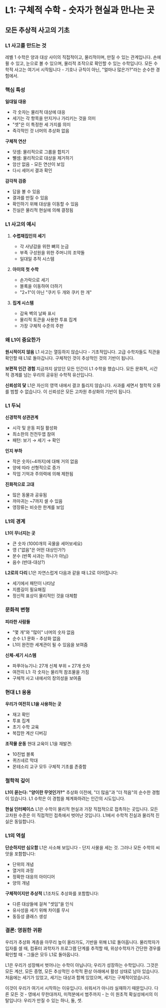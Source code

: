 # L1: 구체적 수학 - 숫자가 현실과 만나는 곳

## 모든 추상적 사고의 기초

### L1 사고를 만드는 것

레벨 1 수학은 양과 대상 사이의 직접적이고, 물리적이며, 만질 수 있는 관계입니다. 손에 쥘 수 있고, 눈으로 볼 수 있으며, 물리적 조작으로 확인할 수 있는 수학입니다. 모든 수학적 사고는 여기서 시작됩니다 - 기호나 규칙이 아닌, "얼마나 많은가?"라는 순수한 경험에서.

### 핵심 특성

**일대일 대응**
- 각 숫자는 물리적 대상에 대응
- 세기는 각 항목을 만지거나 가리키는 것을 의미
- "셋"은 이 특정한 세 가지를 의미
- 즉각적인 것 너머의 추상화 없음

**구체적 연산**
- 덧셈: 물리적으로 그룹을 합치기
- 뺄셈: 물리적으로 대상을 제거하기
- 암산 없음 - 모든 연산이 보임
- 다시 세어서 결과 확인

**감각적 검증**
- 답을 볼 수 있음
- 결과를 만질 수 있음
- 확인하기 위해 대상을 이동할 수 있음
- 진실은 물리적 현실에 의해 결정됨

### L1 사고의 예시

1. **수렵채집인의 세기**
   - 각 사냥감을 위한 뼈의 눈금
   - 부족 구성원을 위한 주머니의 조약돌
   - 일대일 추적 시스템

2. **아이의 첫 수학**
   - 손가락으로 세기
   - 블록을 이동하여 더하기
   - "2+1"이 아닌 "쿠키 두 개와 쿠키 한 개"

3. **집계 시스템**
   - 감옥 벽의 날짜 표시
   - 물리적 토큰을 사용한 투표 집계
   - 가장 구체적 수준의 주판

### 왜 L1이 중요한가

**원시적이지 않음**
L1 사고는 열등하지 않습니다 - 기초적입니다. 고급 수학자들도 직관을 확인할 때 L1로 돌아갑니다. 구체적인 것이 추상적인 것의 기반이 됩니다.

**보편적 인간 경험**
지금까지 살았던 모든 인간이 L1 수학을 했습니다. 모든 문화적, 시간적 경계를 넘는 우리의 공유된 수학적 유산입니다.

**신뢰성의 닻**
L1은 자신의 영역 내에서 결코 틀리지 않습니다. 사과를 세면서 철학적 오류를 범할 수 없습니다. 이 신뢰성은 모든 고차원 추상화의 기반이 됩니다.

### L1 두뇌

**신경학적 상관관계**
- 시각 및 운동 피질 활성화
- 최소한의 전전두엽 참여
- 패턴: 보기 → 세기 → 확인

**인지 부하**
- 작은 숫자(~4까지)에 대해 거의 없음
- 양에 따라 선형적으로 증가
- 작업 기억과 주의력에 의해 제한됨

**진화적으로 고대**
- 많은 동물과 공유됨
- 까마귀는 ~7까지 셀 수 있음
- 영장류는 비슷한 한계를 보임

### L1의 경계

**L1이 무너지는 곳**
- 큰 숫자 (1000개의 곡물을 세어보세요)
- 영 ("없음"은 어떤 대상인가?)
- 분수 (반쪽 사과는 하나가 아님)
- 음수 (반대-대상?)

**L2로의 다리**
L1은 자연스럽게 다음과 같을 때 L2로 이어집니다:
- 세기에서 패턴이 나타남
- 지름길이 필요해짐
- 정신적 표상이 물리적인 것을 대체함

### 문화적 변형

**피라한 사람들**
- "몇 개"와 "많이" 너머의 숫자 없음
- 순수 L1 문화 - 추상화 없음
- L1이 완전한 세계관이 될 수 있음을 보여줌

**신체-세기 시스템**
- 파푸아뉴기니: 27개 신체 부위 = 27개 숫자
- 여전히 L1: 각 숫자는 물리적 참조물을 가짐
- 구체적 사고 내에서의 창의성을 보여줌

### 현대 L1 응용

**우리가 여전히 L1을 사용하는 곳**
- 재고 확인
- 투표 집계
- 초기 수학 교육
- 복잡한 계산 디버깅

**조작물 운동**
현대 교육이 L1을 재발견:
- 10진법 블록
- 퀴즈네르 막대
- 몬테소리 교구
모두 구체적 기초를 존중함

### 철학적 깊이

**L1이 묻는다: "양이란 무엇인가?"**
추상화 이전에, "더 많음"과 "더 적음"의 순수한 경험이 있습니다. L1 수학은 이 경험을 체계화하려는 인간의 시도입니다.

**현실 인터페이스**
L1은 수학이 물리적 현실과 가장 직접적으로 접촉하는 곳입니다. 모든 고차원 수준은 이 직접적인 접촉에서 벗어난 것입니다. L1에서 수학적 진실과 물리적 진실은 동일합니다.

### L1의 역설

**단순하지만 심오함**
L1은 사소해 보입니다 - 단지 사물을 세는 것. 그러나 모든 수학의 씨앗을 포함합니다:
- 단위의 개념
- 열거의 과정
- 정확한 대응의 아이디어
- 양의 개념

**구체적이지만 추상적**
L1조차도 추상화를 포함합니다:
- 다른 대상들에 걸쳐 "셋임"을 인식
- 유사성을 세기 위해 차이를 무시
- 동등성 클래스 생성

### 결론: 영원한 귀환

우리가 추상화 계층을 아무리 높이 올라가도, 기반을 위해 L1로 돌아옵니다. 물리학자가 입자를 셀 때, 컴퓨터 과학자가 프로그램 단계를 추적할 때, 위상수학자가 간단한 경우를 확인할 때 - 그들은 모두 L1로 돌아옵니다.

L1은 우리가 성장해서 벗어나는 수학이 아닙니다; 우리가 성장하는 수학입니다. 그것은 모든 계산, 모든 증명, 모든 추상적인 수학적 환상 아래에서 활성 상태로 남아 있습니다. 처음에는 세기가 있었고, 세기는 대상과 함께 있었으며, 세기는 구체적이었습니다.

이것이 우리가 여기서 시작하는 이유입니다. 쉬워서가 아니라 실재하기 때문입니다. 다른 모든 것 - 영에서 무한대까지, 미적분에서 범주까지 - 는 이 원초적 확실성에서의 이탈입니다: 우리가 만질 수 있는 하나, 둘, 셋.